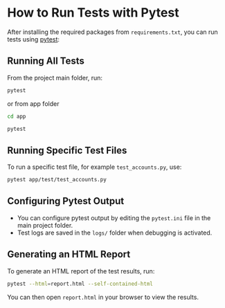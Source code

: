 # How to Run Tests with Pytest

After installing the required packages from `requirements.txt`, you can run tests using [pytest](https://docs.pytest.org/):

## Running All Tests

From the project main folder, run:
```bash
pytest
```

or from app folder
```bash
cd app
```
```bash
pytest
```

## Running Specific Test Files

To run a specific test file, for example `test_accounts.py`, use:
```bash
pytest app/test/test_accounts.py
```

## Configuring Pytest Output

- You can configure pytest output by editing the `pytest.ini` file in the main project folder.
- Test logs are saved in the `logs/` folder when debugging is activated.

## Generating an HTML Report

To generate an HTML report of the test results, run:
```bash
pytest --html=report.html --self-contained-html
```

You can then open `report.html` in your browser to view the results.